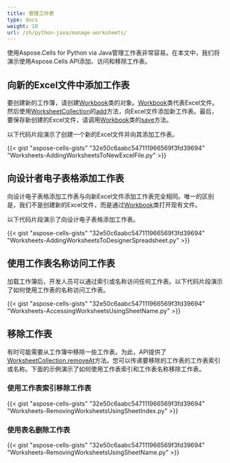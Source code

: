 ```yaml
---
title: 管理工作表
type: docs
weight: 10
url: /zh/python-java/manage-worksheets/
---
```


使用Aspose.Cells for Python via Java管理工作表非常容易。在本文中，我们将演示使用Aspose.Cells API添加、访问和移除工作表。
## **向新的Excel文件中添加工作表**
要创建新的工作簿，请创建[Workbook](https://reference.aspose.com/cells/python/asposecells.api/Workbook)类的对象。[Workbook](https://reference.aspose.com/cells/python/asposecells.api/Workbook)类代表Excel文件。然后使用[WorksheetCollection](https://reference.aspose.com/cells/python/asposecells.api/worksheetcollection)的[add](https://reference.aspose.com/cells/python/asposecells.api/worksheetcollection#add\(\))方法，向Excel文件添加新工作表。最后，要保存新创建的Excel文件，请调用[Workbook](https://reference.aspose.com/cells/python/asposecells.api/Workbook)类的[save](https://reference.aspose.com/cells/python/asposecells.api/workbook#save\(java.lang.String\))方法。

以下代码片段演示了创建一个新的Excel文件并向其添加工作表。

{{< gist "aspose-cells-gists" "32e50c6aabc547111966569f3fd39694" "Worksheets-AddingWorksheetsToNewExcelFile.py" >}}
## **向设计者电子表格添加工作表**
向设计电子表格添加工作表与向新Excel文件添加工作表完全相同。唯一的区别是，我们不是创建新的Excel文件，而是通过[Workbook](https://reference.aspose.com/cells/python/asposecells.api/Workbook)类打开现有文件。

以下代码片段演示了向设计电子表格添加工作表。

{{< gist "aspose-cells-gists" "32e50c6aabc547111966569f3fd39694" "Worksheets-AddingWorksheetsToDesignerSpreadsheet.py" >}}
## **使用工作表名称访问工作表**
加载工作簿后，开发人员可以通过索引或名称访问任何工作表。以下代码片段演示了如何使用工作表的名称访问工作表。

{{< gist "aspose-cells-gists" "32e50c6aabc547111966569f3fd39694" "Worksheets-AccessingWorksheetsUsingSheetName.py" >}}
## **移除工作表**
有时可能需要从工作簿中移除一些工作表。为此，API提供了[WorksheetCollection.removeAt](https://reference.aspose.com/cells/python/asposecells.api/worksheetcollection#removeAt\(int\))方法。您可以传递要移除的工作表的工作表索引或名称。下面的示例演示了如何使用工作表索引和工作表名称移除工作表。
### **使用工作表索引移除工作表**
{{< gist "aspose-cells-gists" "32e50c6aabc547111966569f3fd39694" "Worksheets-RemovingWorksheetsUsingSheetIndex.py" >}}
### **使用表名删除工作表**
{{< gist "aspose-cells-gists" "32e50c6aabc547111966569f3fd39694" "Worksheets-RemovingWorksheetsUsingSheetName.py" >}}
